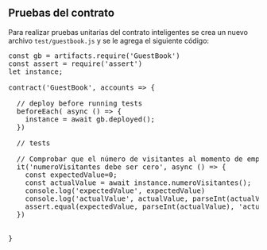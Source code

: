 ## Pruebas del contrato

Para realizar pruebas unitarias del contrato inteligentes se
crea un nuevo archivo `test/guestbook.js` y se le agrega el siguiente
código:

<pre class="file" data-filename="test/guestbook.js" data-target="replace">
const gb = artifacts.require('GuestBook')
const assert = require('assert')
let instance;

contract('GuestBook', accounts => {

  // deploy before running tests
  beforeEach( async () => {
    instance = await gb.deployed();
  })

  // tests

  // Comprobar que el número de visitantes al momento de empezar es cero
  it('numeroVisitantes debe ser cero', async () => {
    const expectedValue=0;
    const actualValue = await instance.numeroVisitantes();
    console.log('expectedValue', expectedValue)
    console.log('actualValue', actualValue, parseInt(actualValue))
    assert.equal(expectedValue, parseInt(actualValue), 'actualValue is not equal to actualValue')
  })


}
</pre>
